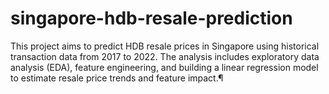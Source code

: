 # singapore-hdb-resale-prediction
This project aims to predict HDB resale prices in Singapore using historical transaction data from 2017 to 2022. The analysis includes exploratory data analysis (EDA), feature engineering, and building a linear regression model to estimate resale price trends and feature impact.¶
